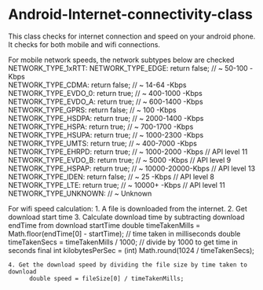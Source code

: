 # Android-Internet-connectivity-class
This class checks for internet connection and speed on your android phone.
It checks for both mobile and wifi connections.

For mobile network speeds, the network subtypes below are checked
NETWORK_TYPE_1xRTT:
NETWORK_TYPE_EDGE:    return false;   // ~ 50-100     -Kbps   
NETWORK_TYPE_CDMA:    return false;   // ~ 14-64      -Kbps   
NETWORK_TYPE_EVDO_0:  return true;    // ~ 400-1000   -Kbps
NETWORK_TYPE_EVDO_A:  return true;    // ~ 600-1400   -Kbps
NETWORK_TYPE_GPRS:    return false;   // ~ 100        -Kbps   
NETWORK_TYPE_HSDPA:   return true;    // ~ 2000-1400  -Kbps
NETWORK_TYPE_HSPA:    return true;    // ~ 700-1700   -Kbps
NETWORK_TYPE_HSUPA:   return true;    // ~ 1000-2300  -Kbps
NETWORK_TYPE_UMTS:    return true;    // ~ 400-7000   -Kbps
NETWORK_TYPE_EHRPD:   return true;    // ~ 1000-2000  -Kbps   // API level 11
NETWORK_TYPE_EVDO_B:  return true;    // ~ 5000       -Kbps   // API level 9
NETWORK_TYPE_HSPAP:   return true;    // ~ 10000-20000-Kbps   // API level 13
NETWORK_TYPE_IDEN:    return false;   // ~ 25         -Kbps   // API level 8
NETWORK_TYPE_LTE:     return true;    // ~ 10000+     -Kbps   // API level 11
NETWORK_TYPE_UNKNOWN:                 // ~ Unknown

For wifi speed calculation:
    1. A file is downloaded from the internet.
    2. Get download start time
    3. Calculate download time by subtracting download endTime from download startTime
          double timeTakenMills = Math.floor(endTime[0] - startTime);  // time taken in milliseconds
          double timeTakenSecs = timeTakenMills / 1000;  // divide by 1000 to get time in seconds
          final int kilobytesPerSec = (int) Math.round(1024 / timeTakenSecs);
                
    4. Get the download speed by dividing the file size by time taken to download
          double speed = fileSize[0] / timeTakenMills;
